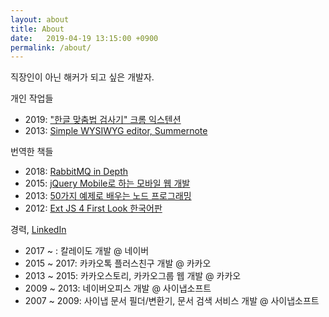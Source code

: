 ```yaml
---
layout: about
title: About
date:   2019-04-19 13:15:00 +0900
permalink: /about/
---
```


직장인이 아닌 해커가 되고 싶은 개발자.

개인 작업들

 - 2019: ["한글 맞춤법 검사기" 크롬 익스텐션](https://chrome.google.com/webstore/detail/cdaobjknnljdidejlgjlmmkfjaglnfll)
 - 2013: [Simple WYSIWYG editor, Summernote](http://summernote.org/)

번역한 책들

 - 2018: [RabbitMQ in Depth](http://acornpub.co.kr/book/rabbitmq-depth)
 - 2015: [jQuery Mobile로 하는 모바일 웹 개발](http://www.acornpub.co.kr/book/jquery-mobile-web)
 - 2013: [50가지 예제로 배우는 노드 프로그래밍](http://www.acornpub.co.kr/book/node-cookbook)
 - 2012: [Ext JS 4 First Look 한국어판](http://www.acornpub.co.kr/book/extjs4-first-look)

경력, [LinkedIn](https://www.linkedin.com/in/hackerwins/)

 - 2017 ~ : 칼레이도 개발 @ 네이버
 - 2015 ~ 2017: 카카오톡 플러스친구 개발 @ 카카오
 - 2013 ~ 2015: 카카오스토리, 카카오그룹 웹 개발 @ 카카오
 - 2009 ~ 2013: 네이버오피스 개발 @ 사이냅소프트
 - 2007 ~ 2009: 사이냅 문서 필더/변환기, 문서 검색 서비스 개발 @ 사이냅소프트
